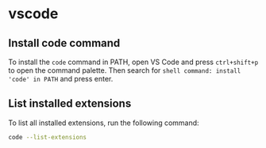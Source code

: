 # vscode

## Install code command

To install the `code` command in PATH, open VS Code and press `ctrl+shift+p` to open the command palette. Then search for `shell command: install 'code' in PATH` and press enter.

## List installed extensions

To list all installed extensions, run the following command:

```bash
code --list-extensions
```
